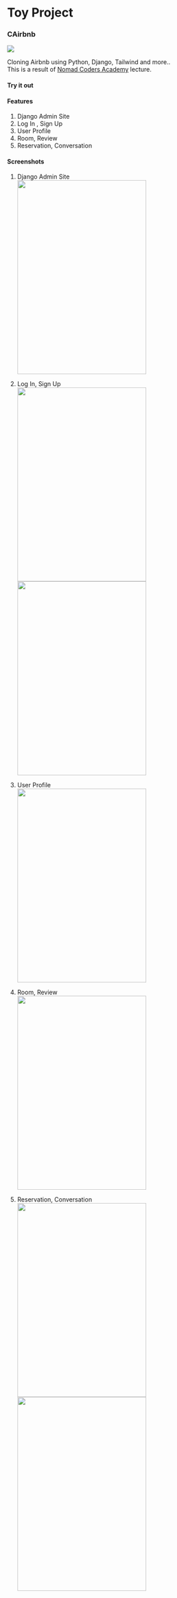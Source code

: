# Toy Project

### CAirbnb

<img src="screenshots/1.png" /><br>

Cloning Airbnb using Python, Django, Tailwind and more..<br>
This is a result of [Nomad Coders Academy](https://academy.nomadcoders.co/) lecture.

#### Try it out

#### Features

1. Django Admin Site
2. Log In , Sign Up
3. User Profile
4. Room, Review
5. Reservation, Conversation

#### Screenshots

1. Django Admin Site<br>
   <img src="screenshots/1-2.png" width="300px" height="450px" />
2. Log In, Sign Up<br>
   <img src="screenshots/2.png" width="300px" height="450px" />
   <img src="screenshots/3.png" width="300px" height="450px" />

3. User Profile<br>
   <img src="screenshots/4.png" width="300px" height="450px" />

4. Room, Review<br>
   <img src="screenshots/5.png" width="300px" height="450px" />

5. Reservation, Conversation<br>
   <img src="screenshots/6.png" width="300px" height="450px" />
   <img src="screenshots/7.png" width="300px" height="450px" />
